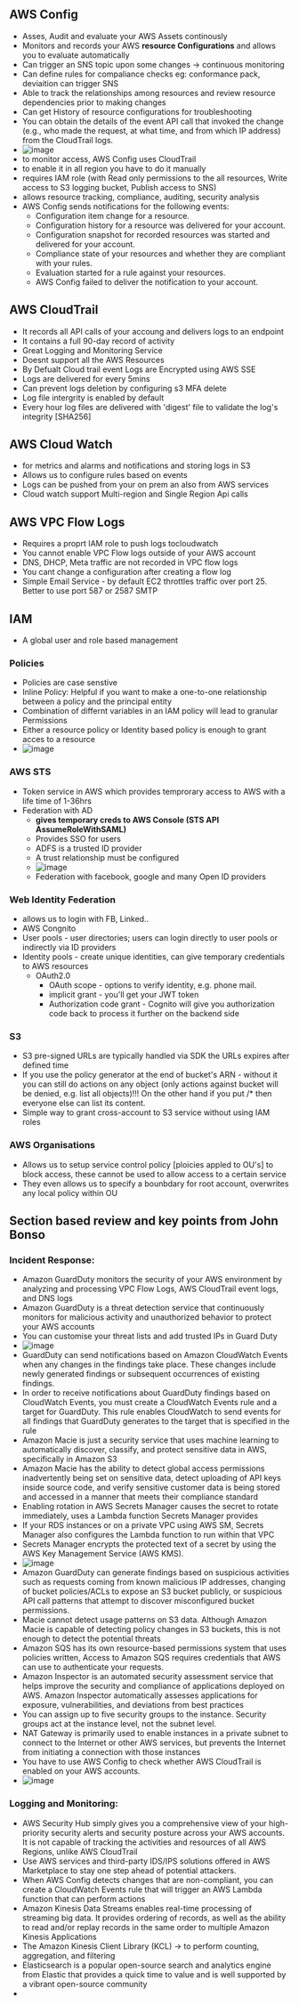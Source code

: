 ## AWS Config
-  Asses, Audit and evaluate your AWS Assets continously
-  Monitors and records your AWS **resource Configurations** and allows you to evaluate automatically
-  Can trigger an SNS topic upon some changes -> continuous monitoring
-  Can define rules for compaliance checks eg: conformance pack, deviaition can trigger SNS
-  Able to track the relationships among resources and review resource dependencies prior to making changes 
-  Can get History of resource configurations for troubleshooting
-  You can obtain the details of the event API call that invoked the change (e.g., who made the request, at what time, and from which IP address) from the CloudTrail logs.
-  ![image](https://user-images.githubusercontent.com/51809378/155887540-461758d9-09b0-4073-9f43-f1e0feda7e73.png)
-  to monitor access, AWS Config uses CloudTrail
-  to enable it in all region you have to do it manually
-  requires IAM role (with Read only permissions to the all resources, Write access to S3 logging bucket, Publish access to SNS)
-  allows resource tracking, compliance, auditing, security analysis
-  AWS Config sends notifications for the following events:
     - Configuration item change for a resource.
     - Configuration history for a resource was delivered for your account.
     - Configuration snapshot for recorded resources was started and delivered for your account.
     - Compliance state of your resources and whether they are compliant with your rules.
     - Evaluation started for a rule against your resources.
     - AWS Config failed to deliver the notification to your account.
## AWS CloudTrail
- It records all API calls of your accoung and delivers logs to an endpoint
- It contains a full 90-day record of activity
- Great Logging and Monitoring Service
- Doesnt support all the AWS Resources
- By Defualt Cloud trail event Logs are Encrypted using AWS SSE
- Logs are delivered for every 5mins 
- Can prevent logs deletion by configuring s3 MFA delete
- Log file intergrity is enabled by default
- Every hour log files are delivered with 'digest' file to validate the log's integrity [SHA256]
## AWS Cloud Watch
- for metrics and alarms and notifications and storing logs in S3
- Allows us to configure rules based on events
- Logs can be pushed from your on prem an also from AWS services
- Cloud watch support Multi-region and Single Region Api calls
## AWS VPC Flow Logs
- Requires a proprt IAM role to push logs tocloudwatch
- You cannot enable VPC Flow logs outside of your AWS account
- DNS, DHCP, Meta traffic are not recorded in VPC flow logs
- You cant change a configuration after creating a flow log
- Simple Email Service - by default EC2 throttles traffic over port 25. Better to use port 587 or 2587 SMTP
## IAM
- A global user and role based management 
### Policies
- Policies are case senstive
- Inline Policy: Helpful if you want to make a one-to-one relationship between a policy and the principal entity
- Combination of differnt variables in an IAM policy will lead to granular Permissions
- Either a resource policy or Identity based policy is enough to grant acces to a resource
- ![image](https://user-images.githubusercontent.com/51809378/156701911-9006f93b-e770-4c23-92d9-b5c53708bfa4.png)
### AWS STS
- Token service in AWS which provides temprorary access to AWS with a life time of 1-36hrs
- Federation with AD
  - **gives temporary creds to AWS Console (STS API AssumeRoleWithSAML)**
  - Provides SSO for users
  - ADFS is a trusted ID provider
  - A trust relationship must be configured
  - ![image](https://user-images.githubusercontent.com/51809378/156702507-9380089f-d71c-4fa9-986d-ed2439853495.png)
  - Federation with facebook, google and many Open ID providers
### Web Identity Federation
- allows us to login with FB, Linked..
- AWS Congnito
- User pools - user directories; users can login directly to user pools or indirectly via ID providers
- Identity pools - create unique identities, can give temporary credentials to AWS resources
  - OAuth2.0
    - OAuth scope - options to verify identity, e.g. phone mail.
    - implicit grant - you'll get your JWT token
    - Authorization code grant - Cognito will give you authorization code back to process it further on the backend side
### S3
- S3 pre-signed URLs are typically handled via SDK the URLs expires after defined time
- If you use the policy generator at the end of bucket's ARN - without it you can still do actions on any object (only actions against bucket will be denied, e.g. list all objects)!!! On the other hand if you put /* then everyone else can list its content.
- Simple way to grant cross-account to S3 service without using IAM roles
### AWS Organisations
-  Allows us to setup service control policy [ploicies appled to OU's] to block access, these cannot be used to allow access to a certain service
-  They even allows us to specify a bounbdary for root account, overwrites any local policy within OU
## Section based review and key points from John Bonso
### Incident Response: 
- Amazon GuardDuty monitors the security of your AWS environment by analyzing and processing VPC Flow Logs, AWS CloudTrail event logs, and DNS logs
- Amazon GuardDuty is a threat detection service that continuously monitors for malicious activity and unauthorized behavior to protect your AWS accounts
- You can customise your threat lists and add trusted IPs in Guard Duty
- ![image](https://user-images.githubusercontent.com/51809378/156748907-9fa9334d-de92-4acd-886e-8ad3c48e544d.png)
- GuardDuty can send notifications based on Amazon CloudWatch Events when any changes in the findings take place. These changes include newly generated findings or subsequent occurrences of existing findings.
- In order to receive notifications about GuardDuty findings based on CloudWatch Events, you must create a CloudWatch Events rule and a target for GuardDuty. This rule enables CloudWatch to send events for all findings that GuardDuty generates to the target that is specified in the rule
-  Amazon Macie is just a security service that uses machine learning to automatically discover, classify, and protect sensitive data in AWS, specifically in Amazon S3
-  Amazon Macie has the ability to detect global access permissions inadvertently being set on sensitive data, detect uploading of API keys inside source code, and verify sensitive customer data is being stored and accessed in a manner that meets their compliance standard
-  Enabling rotation in AWS Secrets Manager causes the secret to rotate immediately, uses a Lambda function Secrets Manager provides
-  If your RDS instances or on a private VPC using AWS SM,  Secrets Manager also configures the Lambda function to run within that VPC
-  Secrets Manager encrypts the protected text of a secret by using the AWS Key Management Service (AWS KMS).
-  ![image](https://user-images.githubusercontent.com/51809378/156751844-26df5a55-6996-4bd9-af88-6b46f760c928.png)
-  Amazon GuardDuty can generate findings based on suspicious activities such as requests coming from known malicious IP addresses, changing of bucket policies/ACLs to expose an S3 bucket publicly, or suspicious API call patterns that attempt to discover misconfigured bucket permissions.
-  Macie cannot detect usage patterns on S3 data. Although Amazon Macie is capable of detecting policy changes in S3 buckets, this is not enough to detect the potential threats
-  Amazon SQS has its own resource-based permissions system that uses policies written, Access to Amazon SQS requires credentials that AWS can use to authenticate your requests. 
-  Amazon Inspector is an automated security assessment service that helps improve the security and compliance of applications deployed on AWS. Amazon Inspector automatically assesses applications for exposure, vulnerabilities, and deviations from best practices
- You can assign up to five security groups to the instance. Security groups act at the instance level, not the subnet level.
-  NAT Gateway is primarily used to enable instances in a private subnet to connect to the Internet or other AWS services, but prevents the Internet from initiating a connection with those instances
-   You have to use AWS Config to check whether AWS CloudTrail is enabled on your AWS accounts.
-   ![image](https://user-images.githubusercontent.com/51809378/156755732-07629088-8c11-426e-adcc-e7fb4ed91670.png)
### Logging and Monitoring:
- AWS Security Hub simply gives you a comprehensive view of your high-priority security alerts and security posture across your AWS accounts. It is not capable of tracking the activities and resources of all AWS Regions, unlike AWS CloudTrail
- Use AWS services and third-party IDS/IPS solutions offered in AWS Marketplace to stay one step ahead of potential attackers. 
- When AWS Config detects changes that are non-compliant, you can create a CloudWatch Events rule that will trigger an AWS Lambda function that can perform actions
- Amazon Kinesis Data Streams enables real-time processing of streaming big data. It provides ordering of records, as well as the ability to read and/or replay records in the same order to multiple Amazon Kinesis Applications
- The Amazon Kinesis Client Library (KCL) -> to perform counting, aggregation, and filtering
- Elasticsearch is a popular open-source search and analytics engine from Elastic that provides a quick time to value and is well supported by a vibrant open-source community
- 
